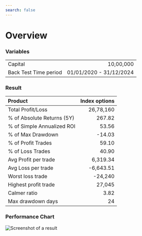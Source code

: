 ```yaml
---
search: false
---
```



# Overview

### Variables
<style>
  td:first-child {
    text-align: left;
  }
 
  td:last-child {
    text-align: right;
  }
</style>
 
<table>
    <tr>
    <td>Capital</td>
    <td>10,00,000</td>
    </tr>
    <tr>
    <td>Back Test Time period</td>
    <td>01/01/2020 - 31/12/2024</td>
    </tr>
</table>

### Result

|Product|Index options|
|:-|-:|
|Total Profit/Loss|26,78,160|
|% of Absolute Returns (5Y)|267.82|
|% of Simple Annualized ROI|53.56|
|% of Max Drawdown|-14.03|
|% of Profit Trades|59.10|
% of Loss Trades|40.90|
|Avg Profit per trade|6,319.34|
|Avg Loss per trade|-6,643.51|
|Worst loss trade|-24,240|
|Highest profit trade|27,045|
|Calmer ratio|3.82|
|Max drawdown days|24|

### Performance Chart

![Screenshot of a result](/Elysium.png)